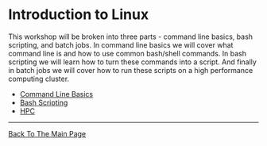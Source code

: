 # Introduction to Linux

This workshop will be broken into three parts - command line basics, bash scripting, and batch jobs. In command line basics we will cover what command line is and how to use common bash/shell commands. In bash scripting we will learn how to turn these commands into a script. And finally in batch jobs we will cover how to run these scripts on a high performance computing cluster. 

* [Command Line Basics](commandLineBasics/commandLineBasics.md)
* [Bash Scripting](bashScripting/bashScripting.md)
* [HPC](HPC/HPC.md)

___________________________________________________________________________________________________________________________________________________________________________________

[Back To The Main Page](../index.md)
